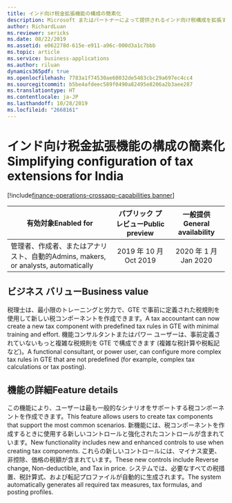 ```yaml
---
title: インド向け税金拡張機能の構成の簡素化
description: Microsoft またはパートナーによって提供されるインド向け税構成を拡張する必要があるユーザーは (Global Tax Engine - GTE)、定義済みの税規則を使用して売上税コードを維持する単純化されたプロセスに似た新しい税構成を作成できます。
author: RichardLuan
ms.reviewer: sericks
ms.date: 08/22/2019
ms.assetid: e062278d-615e-e911-a96c-000d3a1c7bbb
ms.topic: article
ms.service: business-applications
ms.author: riluan
dynamics365pdf: true
ms.openlocfilehash: 7783a1f74530ae60032de5483cbc29a697ec4cc4
ms.sourcegitcommit: b5be4afdeec589f0490a82495e8206a2b3aee287
ms.translationtype: HT
ms.contentlocale: ja-JP
ms.lasthandoff: 10/28/2019
ms.locfileid: "2668161"
---
```

# <a name="simplifying-configuration-of-tax-extensions-for-india"></a><span data-ttu-id="72793-103">インド向け税金拡張機能の構成の簡素化</span><span class="sxs-lookup"><span data-stu-id="72793-103">Simplifying configuration of tax extensions for India</span></span>
[!include[finance-operations-crossapp-capabilities banner](../includes/finance-operations-crossapp-capabilities.md)]

| <span data-ttu-id="72793-104">有効対象</span><span class="sxs-lookup"><span data-stu-id="72793-104">Enabled for</span></span>    |  <span data-ttu-id="72793-105">パブリック プレビュー</span><span class="sxs-lookup"><span data-stu-id="72793-105">Public preview</span></span> | <span data-ttu-id="72793-106">一般提供</span><span class="sxs-lookup"><span data-stu-id="72793-106">General availability</span></span> | 
| ---------- | :----------: |:----------: |
|<span data-ttu-id="72793-107">管理者、作成者、またはアナリスト、自動的</span><span class="sxs-lookup"><span data-stu-id="72793-107">Admins, makers, or analysts, automatically</span></span>|<span data-ttu-id="72793-108">2019 年 10 月</span><span class="sxs-lookup"><span data-stu-id="72793-108">Oct 2019</span></span>| <span data-ttu-id="72793-109">2020 年 1 月</span><span class="sxs-lookup"><span data-stu-id="72793-109">Jan 2020</span></span>|


## <a name="business-value"></a><span data-ttu-id="72793-110">ビジネス バリュー</span><span class="sxs-lookup"><span data-stu-id="72793-110">Business value</span></span>
<!-- bv start -->
<span data-ttu-id="72793-111">税理士は、最小限のトレーニングと労力で、GTE で事前に定義された税規則を使用して新しい税コンポーネントを作成できます。</span><span class="sxs-lookup"><span data-stu-id="72793-111">A tax accountant can now create a new tax component with predefined tax rules in GTE with minimal training and effort.</span></span> <span data-ttu-id="72793-112">機能コンサルタントまたはパワー ユーザーは、事前定義されていないもっと複雑な税規則を GTE で構成できます (複雑な税計算や税転記など)。</span><span class="sxs-lookup"><span data-stu-id="72793-112">A functional consultant, or power user, can configure more complex tax rules in GTE that are not predefined (for example, complex tax calculations or tax posting).</span></span>
<!-- bv end -->



## <a name="feature-details"></a><span data-ttu-id="72793-113">機能の詳細</span><span class="sxs-lookup"><span data-stu-id="72793-113">Feature details</span></span>
<!--feature detail start -->
<span data-ttu-id="72793-114">この機能により、ユーザーは最も一般的なシナリオをサポートする税コンポーネントを作成できます。</span><span class="sxs-lookup"><span data-stu-id="72793-114">This feature allows users to create tax components that support the most common scenarios.</span></span> <span data-ttu-id="72793-115">新機能には、税コンポーネントを作成するときに使用する新しいコントロールと強化されたコントロールが含まれています。</span><span class="sxs-lookup"><span data-stu-id="72793-115">New functionality includes new and enhanced controls to use when creating tax components.</span></span> <span data-ttu-id="72793-116">これらの新しいコントロールには、マイナス変更、非控除、価格の税額が含まれています。</span><span class="sxs-lookup"><span data-stu-id="72793-116">These new controls include Reverse change, Non-deductible, and Tax in price.</span></span> <span data-ttu-id="72793-117">システムでは、必要なすべての税措置、税計算式、および転記プロファイルが自動的に生成されます。</span><span class="sxs-lookup"><span data-stu-id="72793-117">The system automatically generates all required tax measures, tax formulas, and posting profiles.</span></span>
<!--feature detail end -->









